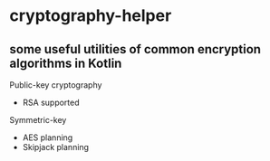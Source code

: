 cryptography-helper
===================

## some useful utilities of common encryption algorithms in Kotlin

Public-key cryptography
* RSA supported
  
Symmetric-key
* AES planning
* Skipjack planning
